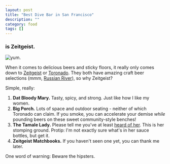 ```yaml
---
layout: post
title: "Best Dive Bar in San Francisco"
description: ""
category: food
tags: []
---
```


### is Zeitgeist.

![yum.](http://s3-media4.ak.yelpcdn.com/bphoto/qFa13249ax6n8OgtIk_wfQ/l.jpg 'Thirsty...')

When it comes to delicious beers and sticky floors, it really only comes down to [Zeitgeist](http://www.zeitgeistsf.com/) or [Toronado](http://www.toronado.com/). They both have amazing craft beer selections (mmm, [Russian River](http://russianriverbrewing.com/)), so why Zeitgeist?

Simple, really:

1. **Dat Bloody Mary.** Tasty, spicy, and strong. Just like how I like my women.
2. **Big Porch.** Lots of space and outdoor seating - neither of which Toronado can claim. If you smoke, you can accelerate your demise *while* pounding beers on these sweet community-style benches!
3. **The Tamale Lady.** Please tell me you've at least [heard of her](http://www.yelp.com/biz/the-tamale-lady-san-francisco). This is her stomping ground. Protip: I'm not exactly sure what's in her sauce bottles, but get it.
4. **Zeitgeist Matchbooks.** If you haven't seen one yet, you can thank me later.

One word of warning: Beware the hipsters.